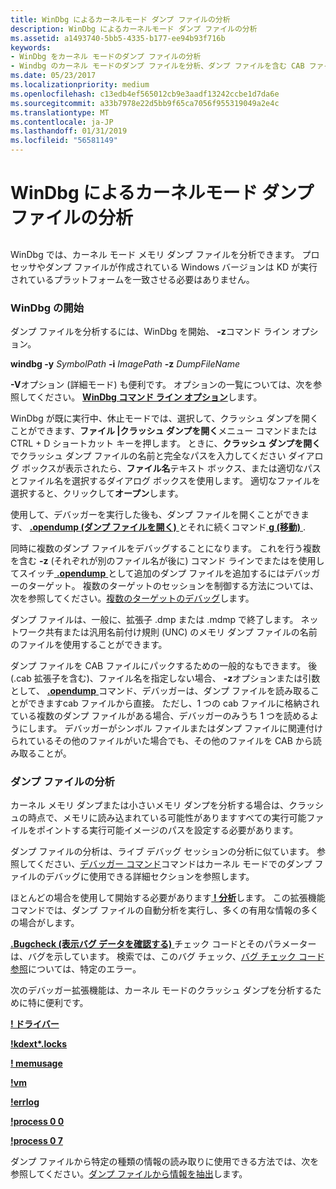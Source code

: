```yaml
---
title: WinDbg によるカーネルモード ダンプ ファイルの分析
description: WinDbg によるカーネルモード ダンプ ファイルの分析
ms.assetid: a1493740-5bb5-4335-b177-ee94b93f716b
keywords:
- WinDbg をカーネル モードのダンプ ファイルの分析
- Windbg のカーネル モードのダンプ ファイルを分析、ダンプ ファイルを含む CAB ファイル
ms.date: 05/23/2017
ms.localizationpriority: medium
ms.openlocfilehash: c13edb4ef565012cb9e3aadf13242ccbe1d7da6e
ms.sourcegitcommit: a33b7978e22d5bb9f65ca7056f955319049a2e4c
ms.translationtype: MT
ms.contentlocale: ja-JP
ms.lasthandoff: 01/31/2019
ms.locfileid: "56581149"
---
```

# <a name="analyzing-a-kernel-mode-dump-file-with-windbg"></a>WinDbg によるカーネルモード ダンプ ファイルの分析


## <span id="ddk_analyzing_a_kernel_mode_dump_file_with_windbg_dbg"></span><span id="DDK_ANALYZING_A_KERNEL_MODE_DUMP_FILE_WITH_WINDBG_DBG"></span>


WinDbg では、カーネル モード メモリ ダンプ ファイルを分析できます。 プロセッサやダンプ ファイルが作成されている Windows バージョンは KD が実行されているプラットフォームを一致させる必要はありません。

### <a name="span-idstartingwindbgspanspan-idstartingwindbgspanstarting-windbg"></a><span id="starting_windbg"></span><span id="STARTING_WINDBG"></span>WinDbg の開始

ダンプ ファイルを分析するには、WinDbg を開始、 **-z**コマンド ライン オプション。

**windbg -y** *SymbolPath* **-i** *ImagePath* **-z** *DumpFileName*

**-V**オプション (詳細モード) も便利です。 オプションの一覧については、次を参照してください。 [ **WinDbg コマンド ライン オプション**](windbg-command-line-options.md)します。

WinDbg が既に実行中、休止モードでは、選択して、クラッシュ ダンプを開くことができます、**ファイル |クラッシュ ダンプを開く**メニュー コマンドまたは CTRL + D ショートカット キーを押します。 ときに、**クラッシュ ダンプを開く**でクラッシュ ダンプ ファイルの名前と完全なパスを入力してください ダイアログ ボックスが表示されたら、**ファイル名**テキスト ボックス、または適切なパスとファイル名を選択するダイアログ ボックスを使用します。 適切なファイルを選択すると、クリックして**オープン**します。

使用して、デバッガーを実行した後も、ダンプ ファイルを開くことができます、 [ **.opendump (ダンプ ファイルを開く)** ](-opendump--open-dump-file-.md)とそれに続くコマンド[ **g (移動)** ](g--go-.md).

同時に複数のダンプ ファイルをデバッグすることになります。 これを行う複数を含む **-z** (それぞれが別のファイル名が後に) コマンド ラインでまたはを使用してスイッチ[ **.opendump** ](-opendump--open-dump-file-.md)として追加のダンプ ファイルを追加するにはデバッガーのターゲット。 複数のターゲットのセッションを制御する方法については、次を参照してください。[複数のターゲットのデバッグ](debugging-multiple-targets.md)します。

ダンプ ファイルは、一般に、拡張子 .dmp または .mdmp で終了します。 ネットワーク共有または汎用名前付け規則 (UNC) のメモリ ダンプ ファイルの名前のファイルを使用することができます。

ダンプ ファイルを CAB ファイルにパックするための一般的なもできます。 後 (.cab 拡張子を含む)、ファイル名を指定しない場合、 **-z**オプションまたは引数として、 [ **.opendump** ](-opendump--open-dump-file-.md)コマンド、デバッガーは、ダンプ ファイルを読み取ることができますcab ファイルから直接。 ただし、1 つの cab ファイルに格納されている複数のダンプ ファイルがある場合、デバッガーのみうち 1 つを読めるようにします。 デバッガーがシンボル ファイルまたはダンプ ファイルに関連付けられているその他のファイルがいた場合でも、その他のファイルを CAB から読み取ることが。

### <a name="span-idanalyzingthedumpfilespanspan-idanalyzingthedumpfilespananalyzing-the-dump-file"></a><span id="analyzing_the_dump_file"></span><span id="ANALYZING_THE_DUMP_FILE"></span>ダンプ ファイルの分析

カーネル メモリ ダンプまたは小さいメモリ ダンプを分析する場合は、クラッシュの時点で、メモリに読み込まれている可能性がありますすべての実行可能ファイルをポイントする実行可能イメージのパスを設定する必要があります。

ダンプ ファイルの分析は、ライブ デバッグ セッションの分析に似ています。 参照してください、[デバッガー コマンド](debugger-commands.md)コマンドはカーネル モードでのダンプ ファイルのデバッグに使用できる詳細セクションを参照します。

ほとんどの場合を使用して開始する必要があります[ **! 分析**](-analyze.md)します。 この拡張機能コマンドでは、ダンプ ファイルの自動分析を実行し、多くの有用な情報の多くの場合がします。

[ **.Bugcheck (表示バグ データを確認する)** ](-bugcheck--display-bug-check-data-.md)チェック コードとそのパラメーターは、バグを示しています。 検索では、このバグ チェック、[バグ チェック コード参照](bug-check-code-reference2.md)については、特定のエラー。

次のデバッガー拡張機能は、カーネル モードのクラッシュ ダンプを分析するために特に便利です。

[**! ドライバー**](-drivers.md)

[**!kdext\*.locks**](-locks---kdext--locks-.md)

[**! memusage**](-memusage.md)

[**!vm**](-vm.md)

[**!errlog**](-errlog.md)

[**!process 0 0**](-process.md)

[**!process 0 7**](-process.md)

ダンプ ファイルから特定の種類の情報の読み取りに使用できる方法では、次を参照してください。[ダンプ ファイルから情報を抽出](extracting-information-from-a-dump-file.md)します。

 

 





